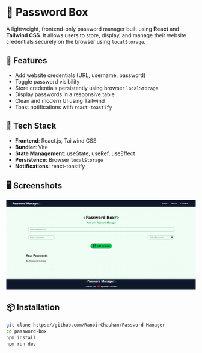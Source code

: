 # 🔐 Password Box

A lightweight, frontend-only password manager built using **React** and **Tailwind CSS**. It allows users to store, display, and manage their website credentials securely on the browser using `localStorage`.

## 🚀 Features

- Add website credentials (URL, username, password)
- Toggle password visibility
- Store credentials persistently using browser `localStorage`
- Display passwords in a responsive table
- Clean and modern UI using Tailwind
- Toast notifications with `react-toastify`

## 🧪 Tech Stack

- **Frontend**: React.js, Tailwind CSS
- **Bundler**: Vite
- **State Management**: useState, useRef, useEffect
- **Persistence**: Browser `localStorage`
- **Notifications**: react-toastify

## 🖥️ Screenshots

![App Screenshot](./password-box/src/assets/password-box.png)

## 📦 Installation

```bash
git clone https://github.com/RanbirChauhan/Password-Manager
cd password-box
npm install
npm run dev
